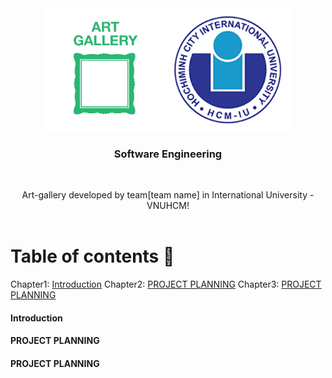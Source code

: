 <div id="top" style="display: flex; justify-content: center;">
  <img src="img/art-gallery-icon-13975.png" alt="Banner" width="200" height="200" ">
  <img src="img/logo.png" alt="Logo" width="200" height="200" ">
</div>

<h3 align="center">Software Engineering</h3>
    <br />
<p align="center">
    Art-gallery developed by team[team name] in International University - VNUHCM!
    <br />
    <br />
<!-- TABLE OF CONTENTS -->
  
# Table of contents :round_pushpin:
  
Chapter1: [Introduction](#introduction)
Chapter2: [PROJECT PLANNING](#project-planning)
Chapter3: [PROJECT PLANNING](#project-planning)

#### Introduction


#### PROJECT PLANNING


#### PROJECT PLANNING
